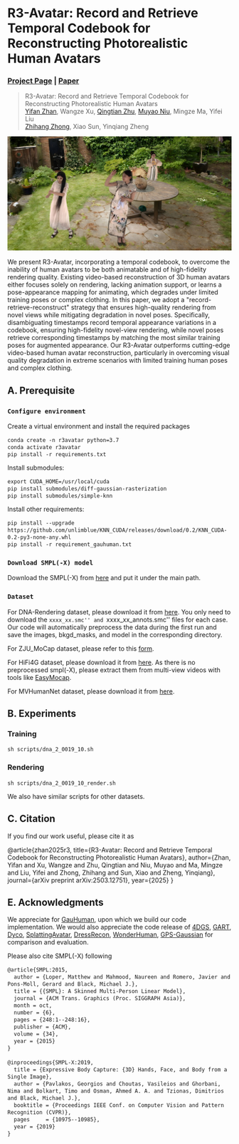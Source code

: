 # R3-Avatar: Record and Retrieve Temporal Codebook for Reconstructing Photorealistic Human Avatars
### [Project Page](https://arxiv.org/abs/2503.12751) | [Paper](https://arxiv.org/abs/2503.12751)
>R3-Avatar: Record and Retrieve Temporal Codebook for Reconstructing Photorealistic Human Avatars\
>[Yifan Zhan](https://yifever20002.github.io/yifanzhan.github.io/), Wangze Xu, [Qingtian Zhu](https://qtzhu.me/), [Muyao Niu](https://myniuuu.github.io/), Mingze Ma, Yifei Liu \
>[Zhihang Zhong](https://zzh-tech.github.io/), Xiao Sun, Yinqiang Zheng

![image](images/scene.png)

We present R3-Avatar, incorporating a temporal codebook, to overcome the inability of human avatars to be both animatable and of high-fidelity rendering quality. Existing video-based reconstruction of 3D human avatars either focuses solely on rendering, lacking animation support, or learns a pose-appearance mapping for animating, which degrades under limited training poses or complex clothing. In this paper, we adopt a "record-retrieve-reconstruct" strategy that ensures high-quality rendering from novel views while mitigating degradation in novel poses. Specifically, disambiguating timestamps record temporal appearance variations in a codebook, ensuring high-fidelity novel-view rendering, while novel poses retrieve corresponding timestamps by matching the most similar training poses for augmented appearance. Our R3-Avatar outperforms cutting-edge video-based human avatar reconstruction, particularly in overcoming visual quality degradation in extreme scenarios with limited training human poses and complex clothing.

## A. Prerequisite
### `Configure environment`
Create a virtual environment and install the required packages 

    conda create -n r3avatar python=3.7
    conda activate r3avatar
    pip install -r requirements.txt

Install submodules:

    export CUDA_HOME=/usr/local/cuda
    pip install submodules/diff-gaussian-rasterization
    pip install submodules/simple-knn

Install other requirements:

    pip install --upgrade https://github.com/unlimblue/KNN_CUDA/releases/download/0.2/KNN_CUDA-0.2-py3-none-any.whl
    pip install -r requirement_gauhuman.txt


### `Download SMPL(-X) model`

Download the SMPL(-X) from [here](https://drive.google.com/drive/folders/1ULFP2r1RLq5dBrvkK_R_4MTMOB8ej2V4?usp=drive_link) and put it under the main path.

### `Dataset`

For DNA-Rendering dataset, please download it from [here](https://dna-rendering.github.io/inner-download.html). You only need to download the ``xxxx_xx.smc'' and ``xxxx_xx_annots.smc'' files for each case. Our code will automatically preprocess the data during the first run and save the images, bkgd_masks, and model in the corresponding directory.

For ZJU_MoCap dataset, please refer to this [form](https://docs.google.com/forms/d/1QcTp5qIbIBn8PCT-EQgG-fOB4HZ9khpRkT3q2OnH2bs).

For HiFi4G dataset, please download it from [here](https://github.com/moqiyinlun/HiFi4G_Dataset). As there is no preprocessed smpl(-X), please extract them from multi-view videos with tools like [EasyMocap](https://github.com/zju3dv/EasyMocap).

For MVHumanNet dataset, please download it from [here](https://github.com/GAP-LAB-CUHK-SZ/MVHumanNet).

## B. Experiments

### Training

    sh scripts/dna_2_0019_10.sh

### Rendering

    sh scripts/dna_2_0019_10_render.sh


We also have similar scripts for other datasets.

## C. Citation

If you find our work useful, please cite it as

@article{zhan2025r3,
  title={R3-Avatar: Record and Retrieve Temporal Codebook for Reconstructing Photorealistic Human Avatars},
  author={Zhan, Yifan and Xu, Wangze and Zhu, Qingtian and Niu, Muyao and Ma, Mingze and Liu, Yifei and Zhong, Zhihang and Sun, Xiao and Zheng, Yinqiang},
  journal={arXiv preprint arXiv:2503.12751},
  year={2025}
}

## E. Acknowledgments

We appreciate for [GauHuman](https://github.com/skhu101/GauHuman), upon which we build our code implementation. 
We would also appreciate the code release of 
[4DGS](https://fudan-zvg.github.io/4d-gaussian-splatting/), 
[GART](https://github.com/JiahuiLei/GART), 
[Dyco](https://ai4sports.opengvlab.com/Dyco/),
[SplattingAvatar](https://initialneil.github.io/SplattingAvatar),
[DressRecon](https://jefftan969.github.io/dressrecon/),
[WonderHuman](https://wyiguanw.github.io/WonderHuman/),
[GPS-Gaussian](https://shunyuanzheng.github.io/GPS-Gaussian)
for comparison and evaluation.

Please also cite SMPL(-X) following

    @article{SMPL:2015,
      author = {Loper, Matthew and Mahmood, Naureen and Romero, Javier and Pons-Moll, Gerard and Black, Michael J.},
      title = {{SMPL}: A Skinned Multi-Person Linear Model},
      journal = {ACM Trans. Graphics (Proc. SIGGRAPH Asia)},
      month = oct,
      number = {6},
      pages = {248:1--248:16},
      publisher = {ACM},
      volume = {34},
      year = {2015}
    }

    @inproceedings{SMPL-X:2019,
      title = {Expressive Body Capture: {3D} Hands, Face, and Body from a Single Image},
      author = {Pavlakos, Georgios and Choutas, Vasileios and Ghorbani, Nima and Bolkart, Timo and Osman, Ahmed A. A. and Tzionas, Dimitrios and Black, Michael J.},
      booktitle = {Proceedings IEEE Conf. on Computer Vision and Pattern Recognition (CVPR)},
      pages     = {10975--10985},
      year = {2019}
    }

